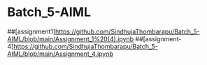 # Batch_5-AIML
##[assignment1]https://github.com/SindhujaThombarapu/Batch_5-AIML/blob/main/Assignment_1%20(4).ipynb
##[assignment-4]https://github.com/SindhujaThombarapu/Batch_5-AIML/blob/main/Assignment_4.ipynb
